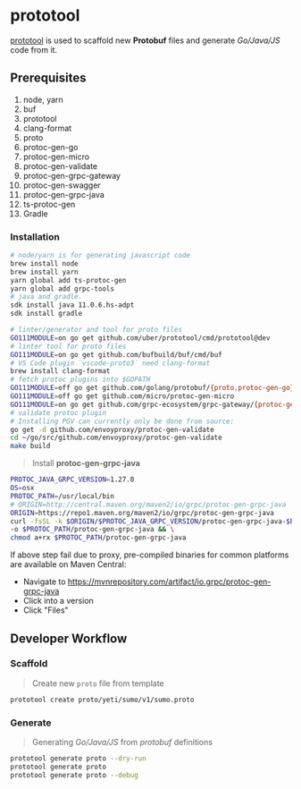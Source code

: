 # prototool

[prototool](https://github.com/uber/prototool) is used to scaffold new **Protobuf** files and generate _Go/Java/JS_ code from it.

## Prerequisites

1. node, yarn
1. buf
1. prototool
1. clang-format
1. proto
1. protoc-gen-go
1. protoc-gen-micro
1. protoc-gen-validate
1. protoc-gen-grpc-gateway
1. protoc-gen-swagger
1. protoc-gen-grpc-java
1. ts-protoc-gen
1. Gradle

### Installation

```bash
# node/yarn is for generating javascript code
brew install node
brew install yarn
yarn global add ts-protoc-gen
yarn global add grpc-tools
# java and gradle.
sdk install java 11.0.6.hs-adpt
sdk install gradle
```

```bash
# linter/generator and tool for proto files
GO111MODULE=on go get github.com/uber/prototool/cmd/prototool@dev
# linter tool for proto files
GO111MODULE=on go get github.com/bufbuild/buf/cmd/buf
# VS Code plugin `vscode-proto3` need clang-format
brew install clang-format
# fetch protoc plugins into $GOPATH
GO111MODULE=off go get github.com/golang/protobuf/{proto,protoc-gen-go}
GO111MODULE=off go get github.com/micro/protoc-gen-micro
GO111MODULE=on go get github.com/grpc-ecosystem/grpc-gateway/{protoc-gen-grpc-gateway,protoc-gen-swagger}
# validate protoc plugin
# Installing PGV can currently only be done from source:
go get -d github.com/envoyproxy/protoc-gen-validate
cd ~/go/src/github.com/envoyproxy/protoc-gen-validate
make build
```

> Install **protoc-gen-grpc-java**

```bash
PROTOC_JAVA_GRPC_VERSION=1.27.0
OS=osx
PROTOC_PATH=/usr/local/bin
# ORIGIN=http://central.maven.org/maven2/io/grpc/protoc-gen-grpc-java
ORIGIN=https://repo1.maven.org/maven2/io/grpc/protoc-gen-grpc-java
curl -fsSL -k $ORIGIN/$PROTOC_JAVA_GRPC_VERSION/protoc-gen-grpc-java-$PROTOC_JAVA_GRPC_VERSION-$OS-x86_64.exe \
-o $PROTOC_PATH/protoc-gen-grpc-java && \
chmod a+rx $PROTOC_PATH/protoc-gen-grpc-java
```

If above step fail due to proxy, pre-compiled binaries for common platforms are available on Maven Central:

- Navigate to https://mvnrepository.com/artifact/io.grpc/protoc-gen-grpc-java
- Click into a version
- Click "Files"

## Developer Workflow

### Scaffold

> Create new `proto` file from template

```bash
prototool create proto/yeti/sumo/v1/sumo.proto
```

### Generate

> Generating _Go/Java/JS_ from _protobuf_ definitions

```bash
prototool generate proto --dry-run
prototool generate proto
prototool generate proto --debug
```
